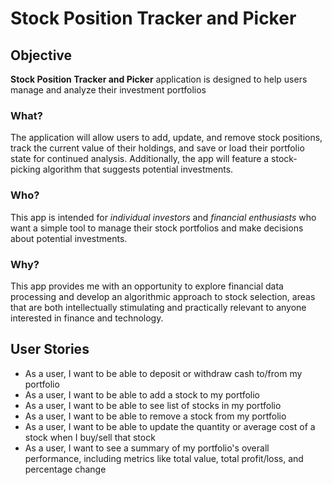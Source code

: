 # Stock Position Tracker and Picker

## Objective
**Stock Position Tracker and Picker** application is designed to help users manage and analyze their investment portfolios

### What?

The application will allow users to add, update, and remove stock positions, track the current value of their holdings, and save or load their portfolio state for continued analysis. Additionally, the app will feature a stock-picking algorithm that suggests potential investments.

### Who?

This app is intended for *individual investors* and *financial enthusiasts* who want a simple tool to manage their stock portfolios and make decisions about potential investments.

### Why?

This app provides me with an opportunity to explore financial data processing and develop an algorithmic approach to stock selection, areas that are both intellectually stimulating and practically relevant to anyone interested in finance and technology.

## User Stories

- As a user, I want to be able to deposit or withdraw cash to/from my portfolio
- As a user, I want to be able to add a stock to my portfolio
- As a user, I want to be able to see list of stocks in my portfolio
- As a user, I want to be able to remove a stock from my portfolio
- As a user, I want to be able to update the quantity or average cost of a stock when I buy/sell that stock
- As a user, I want to see a summary of my portfolio's overall performance, including metrics like total value, total profit/loss, and percentage change